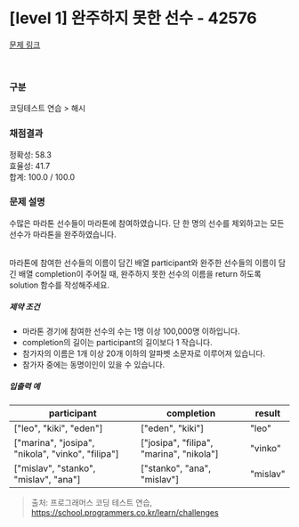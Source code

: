 # [level 1] 완주하지 못한 선수 - 42576

[문제 링크](https://school.programmers.co.kr/learn/courses/30/lessons/42576)

</br>

### 구분

코딩테스트 연습 > 해시

### 채점결과

정확성: 58.3 </br>
효율성: 41.7</br>
합계: 100.0 / 100.0

### 문제 설명

<p>
수많은 마라톤 선수들이 마라톤에 참여하였습니다. 단 한 명의 선수를 제외하고는 모든 선수가 마라톤을 완주하였습니다.

</br>
</br>

마라톤에 참여한 선수들의 이름이 담긴 배열 participant와 완주한 선수들의 이름이 담긴 배열 completion이 주어질 때, 완주하지 못한 선수의 이름을 return 하도록 solution 함수를 작성해주세요.

</p>

<h5>제약 조건</h5>

<ul>
    <li>마라톤 경기에 참여한 선수의 수는 1명 이상 100,000명 이하입니다.
    <li>completion의 길이는 participant의 길이보다 1 작습니다.</li>
    <li>참가자의 이름은 1개 이상 20개 이하의 알파벳 소문자로 이루어져 있습니다.</li>
    <li>참가자 중에는 동명이인이 있을 수 있습니다.</li>
</ul>

<h5>입출력 예</h5>
<table class="table">
    <thead>
        <tr>
            <th>participant</th>
            <th>completion</th>
            <th>result</th>
        </tr>
    </thead>
    <tbody>
        <tr>
            <td>["leo", "kiki", "eden"]</td>
            <td>["eden", "kiki"]</td>
            <td>"leo"</td>
        </tr>
        <tr>
            <td>["marina", "josipa", "nikola", "vinko", "filipa"]</td>
            <td>["josipa", "filipa", "marina", "nikola"]</td>
            <td>"vinko"</td>
        </tr>
        <tr>
            <td>["mislav", "stanko", "mislav", "ana"]</td>
            <td>["stanko", "ana", "mislav"]</td>
            <td>"mislav"</td>
        </tr>
    </tbody>
</table>

> 출처: 프로그래머스 코딩 테스트 연습, https://school.programmers.co.kr/learn/challenges
